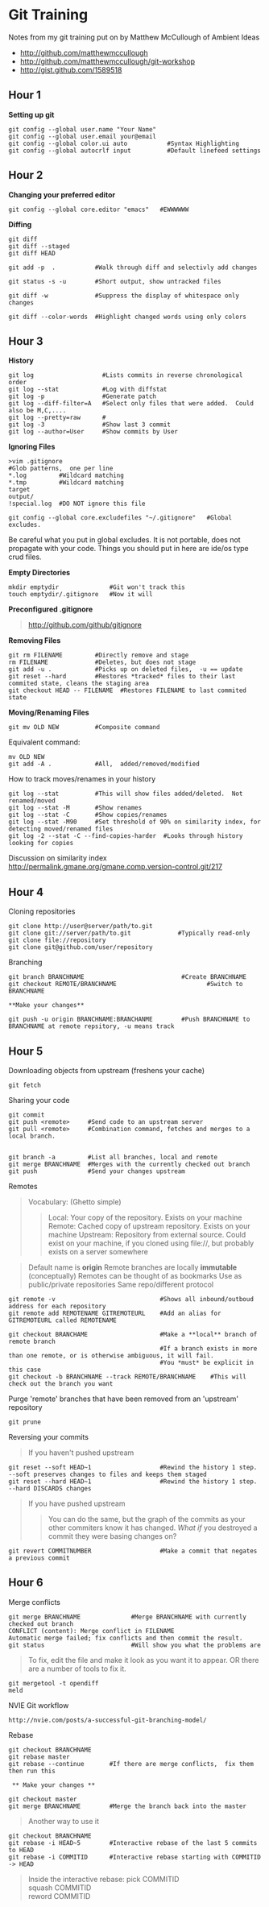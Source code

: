 Git Training
============

Notes from my git training put on by Matthew McCullough of Ambient Ideas

* http://github.com/matthewmccullough
* http://github.com/matthewmccullough/git-workshop
* http://gist.github.com/1589518

Hour 1
------

**Setting up git**

    git config --global user.name "Your Name"
    git config --global user.email your@email
    git config --global color.ui auto           #Syntax Highlighting
    git config --global autocrlf input          #Default linefeed settings

Hour 2
------

**Changing your preferred editor**

    git config --global core.editor "emacs"   #EWWWWWW

**Diffing**

    git diff
    git diff --staged
    git diff HEAD
  
    git add -p  .           #Walk through diff and selectivly add changes

    git status -s -u        #Short output, show untracked files
 
    git diff -w             #Suppress the display of whitespace only changes

    git diff --color-words  #Highlight changed words using only colors

Hour 3
------

**History**

    git log                   #Lists commits in reverse chronological order
    git log --stat            #Log with diffstat
    git log -p                #Generate patch
    git log --diff-filter=A   #Select only files that were added.  Could also be M,C,....
    git log --pretty=raw      #
    git log -3                #Show last 3 commit
    git log --author=User     #Show commits by User

**Ignoring Files**

    >vim .gitignore
    #Glob patterns,  one per line
    *.log         #Wildcard matching
    *.tmp         #Wildcard matching
    target  
    output/
    !special.log  #DO NOT ignore this file

    git config --global core.excludefiles "~/.gitignore"   #Global excludes.  

Be careful what you put in global excludes. It is not portable, does not propagate with your code. Things you should put in here are ide/os type crud files.

**Empty Directories**

    mkdir emptydir              #Git won't track this
    touch emptydir/.gitignore   #Now it will

**Preconfigured .gitignore**

>http://github.com/github/gitignore

**Removing Files**

    git rm FILENAME         #Directly remove and stage
    rm FILENAME             #Deletes, but does not stage
    git add -u .            #Picks up on deleted files,  -u == update
    git reset --hard        #Restores *tracked* files to their last commited state, cleans the staging area
    git checkout HEAD -- FILENAME  #Restores FILENAME to last commited state

**Moving/Renaming Files**

    git mv OLD NEW          #Composite command
    
Equivalent command:
 
    mv OLD NEW
    git add -A .            #All,  added/removed/modified

How to track moves/renames in your history

    git log --stat          #This will show files added/deleted.  Not renamed/moved
    git log --stat -M       #Show renames
    git log --stat -C       #Show copies/renames
    git log --stat -M90     #Set threshold of 90% on similarity index, for detecting moved/renamed files
    git log -2 --stat -C --find-copies-harder  #Looks through history looking for copies

Discussion on similarity index
   http://permalink.gmane.org/gmane.comp.version-control.git/217

Hour 4
------

Cloning repositories

    git clone http://user@server/path/to.git
    git clone git://server/path/to.git             #Typically read-only
    git clone file://repository
    git clone git@github.com/user/repository

Branching

    git branch BRANCHNAME                           #Create BRANCHNAME
    git checkout REMOTE/BRANCHNAME                         #Switch to BRANCHNAME

    **Make your changes**

    git push -u origin BRANCHNAME:BRANCHANME        #Push BRANCHNAME to BRANCHNAME at remote repsitory, -u means track


Hour 5
------

Downloading objects from upstream (freshens your cache)

    git fetch             

Sharing your code

    git commit
    git push <remote>     #Send code to an upstream server
    git pull <remote>     #Combination command, fetches and merges to a local branch.  


    git branch -a         #List all branches, local and remote
    git merge BRANCHNAME  #Merges with the currently checked out branch
    git push              #Send your changes upstream

Remotes

> Vocabulary: (Ghetto simple)
> > Local: Your copy of the repository. Exists on your machine
> > Remote: Cached copy of upstream repository. Exists on your machine
> > Upstream: Repository from external source. Could exist on your machine, if you cloned using file://,  but probably exists on a server somewhere

> Default name is **origin**
> Remote branches are locally **immutable** (conceptually)
> Remotes can be thought of as bookmarks
>   Use as public/private repositories
>   Same repo/different protocol

    git remote -v                             #Shows all inbound/outboud address for each repository
    git remote add REMOTENAME GITREMOTEURL    #Add an alias for GITREMOTEURL called REMOTENAME

    git checkout BRANCHAME                    #Make a **local** branch of remote branch
                                              #If a branch exists in more than one remote, or is otherwise ambiguous, it will fail. 
                                              #You *must* be explicit in this case
    git checkout -b BRANCHNAME --track REMOTE/BRANCHNAME    #This will check out the branch you want

Purge 'remote' branches that have been removed from an 'upstream' repository

    git prune

Reversing your commits
    
> If you haven't pushed upstream

    git reset --soft HEAD~1                   #Rewind the history 1 step. --soft preserves changes to files and keeps them staged
    git reset --hard HEAD~1                   #Rewind the history 1 step. --hard DISCARDS changes

> If you have pushed upstream
> >   You can do the same,  but the graph of the commits as your other commiters know it has changed. 
> >   *What if*  you destroyed a commit they were basing changes on?    
    
    git revert COMMITNUMBER                   #Make a commit that negates a previous commit

Hour 6
------

Merge conflicts

    git merge BRANCHNAME              #Merge BRANCHNAME with currently checked out branch
    CONFLICT (content): Merge conflict in FILENAME
    Automatic merge failed; fix conflicts and then commit the result.
    git status                        #Will show you what the problems are

> To fix,  edit the file and make it look as you want it to appear. OR there are a number of tools to fix it.
    
    git mergetool -t opendiff
    meld
    

NVIE Git workflow
    
    http://nvie.com/posts/a-successful-git-branching-model/

Rebase

    git checkout BRANCHNAME
    git rebase master
    git rebase --continue       #If there are merge conflicts,  fix them then run this
  
     ** Make your changes **

    git checkout master
    git merge BRANCHNAME        #Merge the branch back into the master

> Another way to use it

    git checkout BRANCHNAME
    git rebase -i HEAD~5        #Interactive rebase of the last 5 commits to HEAD
    git rebase -i COMMITID      #Interactive rebase starting with COMMITID -> HEAD

> Inside the interactive rebase:
       pick COMMITID            
       squash COMMITID          
       reword COMMITID
